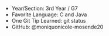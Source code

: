 - Year/Section: 3rd Year / G7
- Favorite Language: C and Java
- One Git Tip Learned: git status
- GitHub: @moniquonicole-mosende20